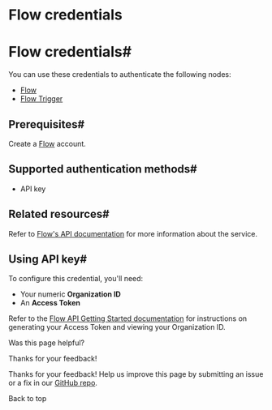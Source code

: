 # Flow credentials

[ ](https://github.com/n8n-io/n8n-docs/edit/main/docs/integrations/builtin/credentials/flow.md "Edit this page")

# Flow credentials#

You can use these credentials to authenticate the following nodes:

  * [Flow](../../app-nodes/n8n-nodes-base.flow/)
  * [Flow Trigger](../../trigger-nodes/n8n-nodes-base.flowtrigger/)



## Prerequisites#

Create a [Flow](https://www.getflow.com/) account.

## Supported authentication methods#

  * API key



## Related resources#

Refer to [Flow's API documentation](https://developer.getflow.com/) for more information about the service.

## Using API key#

To configure this credential, you'll need:

  * Your numeric **Organization ID**
  * An **Access Token**



Refer to the [Flow API Getting Started documentation](https://developer.getflow.com/#getting-started) for instructions on generating your Access Token and viewing your Organization ID.

Was this page helpful? 

Thanks for your feedback! 

Thanks for your feedback! Help us improve this page by submitting an issue or a fix in our [GitHub repo](https://github.com/n8n-io/n8n-docs). 

Back to top 
